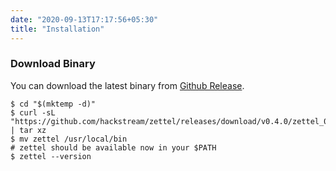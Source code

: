 ```yaml
---
date: "2020-09-13T17:17:56+05:30"
title: "Installation"
---
```


### Download Binary

You can download the latest binary from [Github Release](https://github.com/hackstream/zettel/releases).

```shell
$ cd "$(mktemp -d)"
$ curl -sL "https://github.com/hackstream/zettel/releases/download/v0.4.0/zettel_0.4.0_$(uname)_amd64.tar.gz" | tar xz
$ mv zettel /usr/local/bin
# zettel should be available now in your $PATH
$ zettel --version
```

